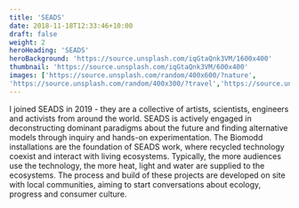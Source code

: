 ```yaml
---
title: 'SEADS'
date: 2018-11-18T12:33:46+10:00
draft: false
weight: 2
heroHeading: 'SEADS'
heroBackground: 'https://source.unsplash.com/iqGtaQnk3VM/1600x400'
thumbnail: 'https://source.unsplash.com/iqGtaQnk3VM/600x400'
images: ['https://source.unsplash.com/random/400x600/?nature', 
'https://source.unsplash.com/random/400x300/?travel','https://source.unsplash.com/random/400x300/?architecture','https://source.unsplash.com/random/400x600/?buildings','https://source.unsplash.com/random/400x300/?city','https://source.unsplash.com/random/400x600/?business']
---
```


I joined SEADS in 2019 - they are a collective of artists, scientists, engineers and activists from around the world. SEADS is actively engaged in deconstructing dominant paradigms about the future and finding alternative models through inquiry and hands-on experimentation. 
The Biomodd installations are the foundation of SEADS work, where recycled technology coexist and interact with living ecosystems. Typically, the more audiences use the technology, the more heat, light and water are supplied to the ecosystems. The process and build of these projects are developed on site with local communities, aiming to start conversations about ecology, progress and consumer culture.

